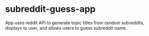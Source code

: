 # subreddit-guess-app

App uses reddit API to generate topic titles from random subreddits, displays to user, and allows users to guess subreddit name.
